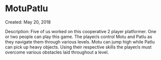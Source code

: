 # MotuPatlu
Created: May 20, 2018

Description:
Five of us worked on this cooperative 2 player platformer. One or two people can play this game. The player/s control Motu and Patlu as they navigate them through various levels. Motu can jump high while Patlu can pick up heavy objects. Using their respective skills the player/s must overcome various obstacles laid throughout a level. 
